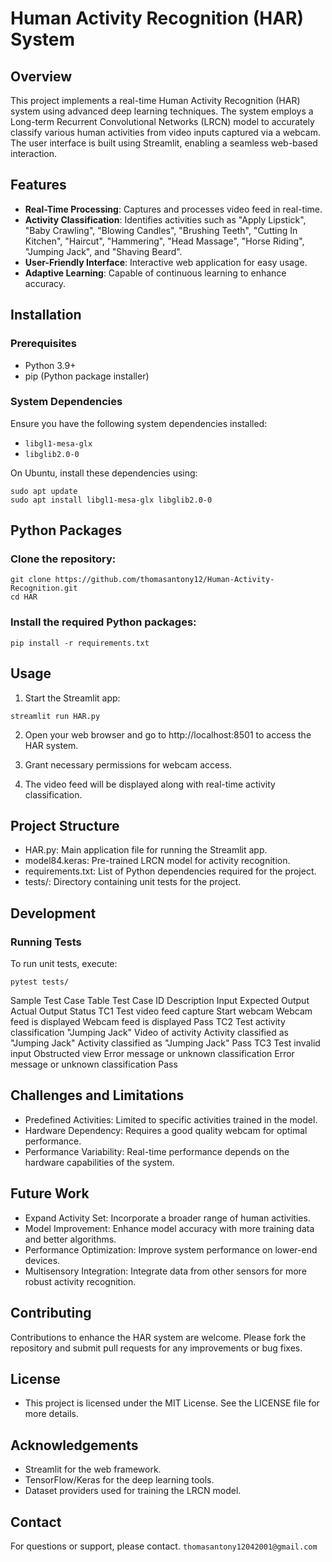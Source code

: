 # Human Activity Recognition (HAR) System

## Overview

This project implements a real-time Human Activity Recognition (HAR) system using advanced deep learning techniques. The system employs a Long-term Recurrent Convolutional Networks (LRCN) model to accurately classify various human activities from video inputs captured via a webcam. The user interface is built using Streamlit, enabling a seamless web-based interaction.

## Features

- **Real-Time Processing**: Captures and processes video feed in real-time.
- **Activity Classification**: Identifies activities such as "Apply Lipstick", "Baby Crawling", "Blowing Candles", "Brushing Teeth", "Cutting In Kitchen", "Haircut", "Hammering", "Head Massage", "Horse Riding", "Jumping Jack", and "Shaving Beard".
- **User-Friendly Interface**: Interactive web application for easy usage.
- **Adaptive Learning**: Capable of continuous learning to enhance accuracy.

## Installation

### Prerequisites

- Python 3.9+
- pip (Python package installer)

### System Dependencies

Ensure you have the following system dependencies installed:
- `libgl1-mesa-glx`
- `libglib2.0-0`

On Ubuntu, install these dependencies using:
```
sudo apt update
sudo apt install libgl1-mesa-glx libglib2.0-0

```


## Python Packages

### Clone the repository:

```
git clone https://github.com/thomasantony12/Human-Activity-Recognition.git 
cd HAR
```

### Install the required Python packages:

```
pip install -r requirements.txt
```

## Usage

1. Start the Streamlit app:
```
streamlit run HAR.py
```
2. Open your web browser and go to http://localhost:8501 to access the HAR system.

3. Grant necessary permissions for webcam access.

4. The video feed will be displayed along with real-time activity classification.

## Project Structure

- HAR.py: Main application file for running the Streamlit app.
- model84.keras: Pre-trained LRCN model for activity recognition.
- requirements.txt: List of Python dependencies required for the project.
- tests/: Directory containing unit tests for the project.

## Development

### Running Tests

To run unit tests, execute:

```
pytest tests/
```

Sample Test Case Table
Test Case ID	Description	Input	Expected Output	Actual Output	Status
TC1	Test video feed capture	Start webcam	Webcam feed is displayed	Webcam feed is displayed	Pass
TC2	Test activity classification "Jumping Jack"	Video of activity	Activity classified as "Jumping Jack"	Activity classified as "Jumping Jack"	Pass
TC3	Test invalid input	Obstructed view	Error message or unknown classification	Error message or unknown classification	Pass

## Challenges and Limitations

- Predefined Activities: Limited to specific activities trained in the model.
- Hardware Dependency: Requires a good quality webcam for optimal performance.
- Performance Variability: Real-time performance depends on the hardware capabilities of the system.
  
## Future Work

- Expand Activity Set: Incorporate a broader range of human activities.
- Model Improvement: Enhance model accuracy with more training data and better algorithms.
- Performance Optimization: Improve system performance on lower-end devices.
- Multisensory Integration: Integrate data from other sensors for more robust activity recognition.

## Contributing

Contributions to enhance the HAR system are welcome. Please fork the repository and submit pull requests for any improvements or bug fixes.

## License

- This project is licensed under the MIT License. See the LICENSE file for more details.

## Acknowledgements

- Streamlit for the web framework.
- TensorFlow/Keras for the deep learning tools.
- Dataset providers used for training the LRCN model.

## Contact

For questions or support, please contact.
```thomasantony12042001@gmail.com```

